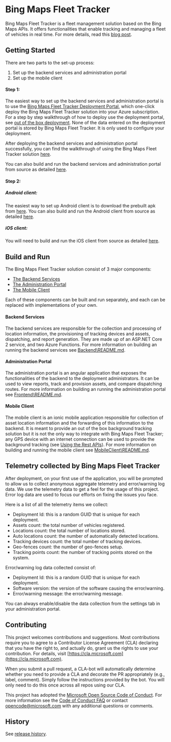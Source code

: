 # Bing Maps Fleet Tracker

Bing Maps Fleet Tracker is a fleet management solution based on the Bing Maps APIs. It offers functionalities that enable tracking and managing a fleet of vehicles in real time. For more details, read this [blog post](https://aka.ms/bingmapsfleettrackerblog).

## Getting Started

There are two parts to the set-up process:
1. Set up the backend services and administration portal
2. Set up the mobile client

#### Step 1: 
The easiest way to set up the backend services and administration portal is to use the [Bing Maps Fleet Tracker Deployment Portal](https://aka.ms/bingmapsfleettracker), which one-click deploy the Bing Maps Fleet Tracker solution into your Azure subscription. For a step by step walkthrough of how to deploy use the deployment portal, see [out of the box deployment](https://github.com/Microsoft/Bing-Maps-Fleet-Tracker/blob/master/DEPLOYMENT.md). None of the data entered on the deployment portal is stored by Bing Maps Fleet Tracker. It is only used to configure your deployment.

After deploying the backend services and administration portal successfully, you can find the walkthrough of using the Bing Maps Fleet Tracker solution [here](https://github.com/Microsoft/Bing-Maps-Fleet-Tracker/blob/master/WALKTHROUGH.md).

You can also build and run the backend services and administration portal from source as detailed [here](#build-and-run).

#### Step 2:
##### Android client:
The easiest way to set up Android client is to download the prebuilt apk from [here](https://github.com/Microsoft/Bing-Maps-Fleet-Tracker/releases). You can also build and run the Android client from source as detailed [here](https://github.com/Microsoft/Bing-Maps-Fleet-Tracker/blob/master/MobileClient/README.md#android).

##### iOS client:
You will need to build and run the iOS client from source as detailed [here](https://github.com/Microsoft/Bing-Maps-Fleet-Tracker/blob/master/MobileClient/README.md#ios).

## Build and Run

The Bing Maps Fleet Tracker solution consist of 3 major components:

* [The Backend Services](#backend-services)
* [The Administration Portal](#administration-portal)
* [The Mobile Client](#mobile-client)

Each of these components can be built and run separately, and each can be replaced with implementations of your own.

#### Backend Services

The backend services are responsible for the collection and processing of location information, the provisioning of tracking devices and assets, dispatching, and report generation. They are made up of an ASP.NET Core 2 service, and two Azure Functions. For more information on building an running the backend services see [Backend\README.md](https://github.com/Microsoft/Bing-Maps-Fleet-Tracker/blob/master/Backend/README.md).

#### Administration Portal

The administration portal is an angular application that exposes the functionalities of the backend to the deployment administrators. It can be used to view reports, track and provision assets, and compare dispatching routes. For more information on building an running the administration portal see [Frontend\README.md](https://github.com/Microsoft/Bing-Maps-Fleet-Tracker/blob/master/Frontend/README.md).

#### Mobile Client

The mobile client is an ionic mobile application responsible for collection of asset location information and the forwarding of this information to the backend. It is meant to provide an out of the box background tracking solution but it is not the only way to integrate with Bing Maps Fleet Tracker; any GPS device with an internet connection can be used to provide the background tracking (see [Using the Rest APIs](https://github.com/Microsoft/Bing-Maps-Fleet-Tracker/blob/master/WALKTHROUGH.md#using-the-rest-apis)). For more information on building and running the mobile client see [MobileClient\README.md](https://github.com/Microsoft/Bing-Maps-Fleet-Tracker/blob/master/MobileClient/README.md).

## Telemetry collected by Bing Maps Fleet Tracker

After deployment, on your first use of the application, you will be prompted to allow us to collect
anonymous aggregate telemetry and error/warning log data. We use the telemetry data to get a feel for the
usage of this project. Error log data are used to focus our efforts on fixing the issues you face.

Here is a list of all the telemetry items we collect:

* Deployment Id: this is a random GUID that is unique for each deployment.
* Assets count: the total number of vehicles registered.
* Locations count: the total number of locations stored.
* Auto locations count: the number of automatically detected locations.
* Tracking devices count: the total number of tracking devices.
* Geo-fences count: the number of geo-fences setup.
* Tracking points count: the number of tracking points stored on the system.

Error/warning log data collected consist of:

* Deployment Id: this is a random GUID that is unique for each deployment.
* Software version: the version of the software causing the error/warning.
* Error/warning message: the error/warning message.

You can always enable/disable the data collection from the settings tab in your administration portal.

## Contributing

This project welcomes contributions and suggestions.  Most contributions require you to agree to a
Contributor License Agreement (CLA) declaring that you have the right to, and actually do, grant us
the rights to use your contribution. For details, visit [https://cla.microsoft.com](https://cla.microsoft.com).

When you submit a pull request, a CLA-bot will automatically determine whether you need to provide
a CLA and decorate the PR appropriately (e.g., label, comment). Simply follow the instructions
provided by the bot. You will only need to do this once across all repos using our CLA.

This project has adopted the [Microsoft Open Source Code of Conduct](https://opensource.microsoft.com/codeofconduct/).
For more information see the [Code of Conduct FAQ](https://opensource.microsoft.com/codeofconduct/faq/) or
contact [opencode@microsoft.com](mailto:opencode@microsoft.com) with any additional questions or comments.

## History

See [release history](https://github.com/Microsoft/Bing-Maps-Fleet-Tracker/releases).
